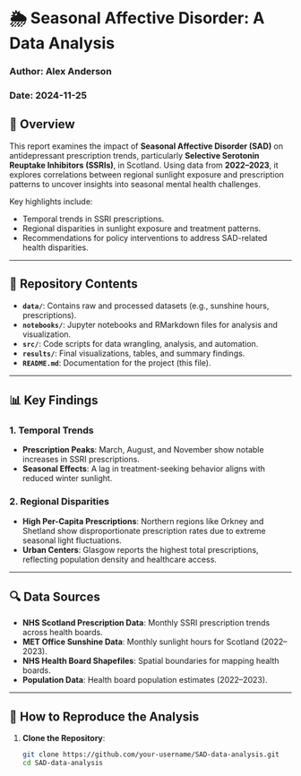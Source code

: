 # 🌦️ **Seasonal Affective Disorder: A Data Analysis**
### **Author:** Alex Anderson  
### **Date:** 2024-11-25

## 📖 **Overview**
This report examines the impact of **Seasonal Affective Disorder (SAD)** on antidepressant prescription trends, particularly **Selective Serotonin Reuptake Inhibitors (SSRIs)**, in Scotland. Using data from **2022–2023**, it explores correlations between regional sunlight exposure and prescription patterns to uncover insights into seasonal mental health challenges.

Key highlights include:
- Temporal trends in SSRI prescriptions.
- Regional disparities in sunlight exposure and treatment patterns.
- Recommendations for policy interventions to address SAD-related health disparities.

---

## 📁 **Repository Contents**
- **`data/`**: Contains raw and processed datasets (e.g., sunshine hours, prescriptions).
- **`notebooks/`**: Jupyter notebooks and RMarkdown files for analysis and visualization.
- **`src/`**: Code scripts for data wrangling, analysis, and automation.
- **`results/`**: Final visualizations, tables, and summary findings.
- **`README.md`**: Documentation for the project (this file).

---

## 📊 **Key Findings**
### **1. Temporal Trends**
- **Prescription Peaks**: March, August, and November show notable increases in SSRI prescriptions.
- **Seasonal Effects**: A lag in treatment-seeking behavior aligns with reduced winter sunlight.
  
### **2. Regional Disparities**
- **High Per-Capita Prescriptions**: Northern regions like Orkney and Shetland show disproportionate prescription rates due to extreme seasonal light fluctuations.
- **Urban Centers**: Glasgow reports the highest total prescriptions, reflecting population density and healthcare access.

---

## 🔍 **Data Sources**
- **NHS Scotland Prescription Data**: Monthly SSRI prescription trends across health boards.  
- **MET Office Sunshine Data**: Monthly sunlight hours for Scotland (2022–2023).  
- **NHS Health Board Shapefiles**: Spatial boundaries for mapping health boards.  
- **Population Data**: Health board population estimates (2022–2023).

---

## 🚀 **How to Reproduce the Analysis**
1. **Clone the Repository**:
   ```bash
   git clone https://github.com/your-username/SAD-data-analysis.git
   cd SAD-data-analysis
